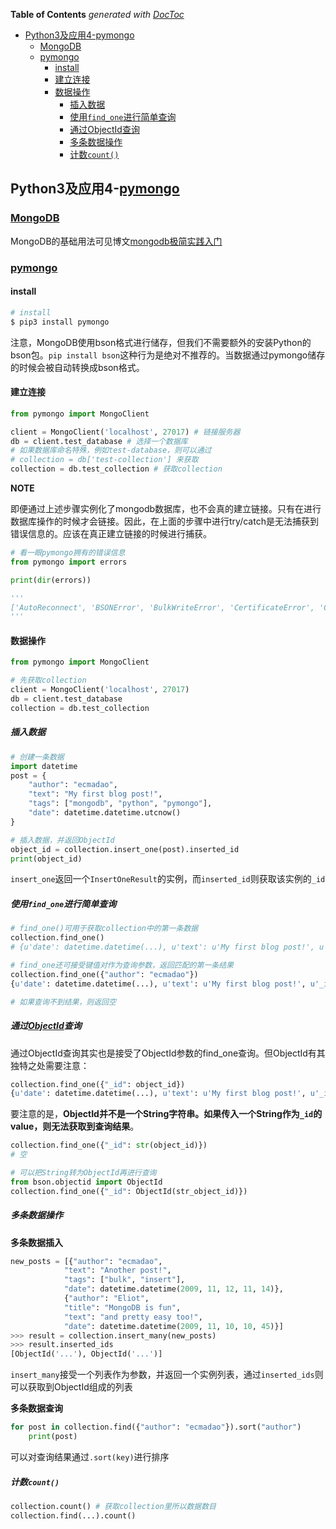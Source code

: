 <!-- START doctoc generated TOC please keep comment here to allow auto update -->
<!-- DON'T EDIT THIS SECTION, INSTEAD RE-RUN doctoc TO UPDATE -->
**Table of Contents**  *generated with [DocToc](https://github.com/thlorenz/doctoc)*

- [Python3及应用4-pymongo](#python3%E5%8F%8A%E5%BA%94%E7%94%A84-pymongo)
  - [MongoDB](#mongodb)
  - [pymongo](#pymongo)
    - [install](#install)
    - [建立连接](#%E5%BB%BA%E7%AB%8B%E8%BF%9E%E6%8E%A5)
    - [数据操作](#%E6%95%B0%E6%8D%AE%E6%93%8D%E4%BD%9C)
      - [插入数据](#%E6%8F%92%E5%85%A5%E6%95%B0%E6%8D%AE)
      - [使用`find_one`进行简单查询](#%E4%BD%BF%E7%94%A8find_one%E8%BF%9B%E8%A1%8C%E7%AE%80%E5%8D%95%E6%9F%A5%E8%AF%A2)
      - [通过ObjectId查询](#%E9%80%9A%E8%BF%87objectid%E6%9F%A5%E8%AF%A2)
      - [多条数据操作](#%E5%A4%9A%E6%9D%A1%E6%95%B0%E6%8D%AE%E6%93%8D%E4%BD%9C)
      - [计数`count()`](#%E8%AE%A1%E6%95%B0count)

<!-- END doctoc generated TOC please keep comment here to allow auto update -->

## Python3及应用4-[pymongo](https://api.mongodb.com/python/current/index.html)

### [MongoDB](https://www.mongodb.com/)

MongoDB的基础用法可见博文[mongodb极简实践入门](https://github.com/StevenSLXie/Tutorials-for-Web-Developers/blob/master/MongoDB%20%E6%9E%81%E7%AE%80%E5%AE%9E%E8%B7%B5%E5%85%A5%E9%97%A8.md)

### [pymongo](https://api.mongodb.com/python/current/index.html)

#### install

```bash
# install
$ pip3 install pymongo
```

注意，MongoDB使用bson格式进行储存，但我们不需要额外的安装Python的bson包。`pip install bson`这种行为是绝对不推荐的。当数据通过pymongo储存的时候会被自动转换成bson格式。

#### 建立连接

```python
from pymongo import MongoClient

client = MongoClient('localhost', 27017) # 链接服务器
db = client.test_database # 选择一个数据库
# 如果数据库命名特殊，例如test-database，则可以通过
# collection = db['test-collection'] 来获取
collection = db.test_collection # 获取collection
```

**NOTE**

即便通过上述步骤实例化了mongodb数据库，也不会真的建立链接。只有在进行数据库操作的时候才会链接。因此，在上面的步骤中进行try/catch是无法捕获到错误信息的。应该在真正建立链接的时候进行捕获。

```python
# 看一眼pymongo拥有的错误信息
from pymongo import errors

print(dir(errors))

'''
['AutoReconnect', 'BSONError', 'BulkWriteError', 'CertificateError', 'CollectionInvalid', 'ConfigurationError', 'ConnectionFailure', 'CursorNotFound', 'DocumentTooLarge', 'DuplicateKeyError', 'ExceededMaxWaiters', 'ExecutionTimeout', 'InvalidBSON', 'InvalidDocument', 'InvalidId', 'InvalidName', 'InvalidOperation', 'InvalidStringData', 'InvalidURI', 'NetworkTimeout', 'NotMasterError', 'OperationFailure', 'PyMongoError', 'ServerSelectionTimeoutError', 'WTimeoutError', 'WriteConcernError', 'WriteError', '__builtins__', '__cached__', '__doc__', '__file__', '__loader__', '__name__', '__package__', '__spec__']
'''
```

#### 数据操作

```python
from pymongo import MongoClient

# 先获取collection
client = MongoClient('localhost', 27017)
db = client.test_database
collection = db.test_collection
```

##### 插入数据

```python
# 创建一条数据
import datetime
post = {
	"author": "ecmadao",
	"text": "My first blog post!",
	"tags": ["mongodb", "python", "pymongo"],
	"date": datetime.datetime.utcnow()
}

# 插入数据，并返回ObjectId
object_id = collection.insert_one(post).inserted_id
print(object_id)
```

`insert_one`返回一个`InsertOneResult`的实例，而`inserted_id`则获取该实例的`_id`

##### 使用`find_one`进行简单查询

```python
# find_one()可用于获取collection中的第一条数据
collection.find_one()
# {u'date': datetime.datetime(...), u'text': u'My first blog post!', u'_id': ObjectId('...'), u'author': u'ecmadao', u'tags': [u'mongodb', u'python', u'pymongo']}

# find_one还可接受键值对作为查询参数，返回匹配的第一条结果
collection.find_one({"author": "ecmadao"})
{u'date': datetime.datetime(...), u'text': u'My first blog post!', u'_id': ObjectId('...'), u'author': u'ecmadao', u'tags': [u'mongodb', u'python', u'pymongo']}

# 如果查询不到结果，则返回空
```

##### 通过[ObjectId](https://docs.mongodb.com/manual/reference/method/ObjectId/)查询

通过ObjectId查询其实也是接受了ObjectId参数的find_one查询。但ObjectId有其独特之处需要注意：

```python
collection.find_one({"_id": object_id})
{u'date': datetime.datetime(...), u'text': u'My first blog post!', u'_id': ObjectId('...'), u'author': u'ecmadao', u'tags': [u'mongodb', u'python', u'pymongo']}
```

要注意的是，**ObjectId并不是一个String字符串。如果传入一个String作为`_id`的value，则无法获取到查询结果**。

```python
collection.find_one({"_id": str(object_id)})
# 空

# 可以把String转为ObjectId再进行查询
from bson.objectid import ObjectId
collection.find_one({"_id": ObjectId(str_object_id)})
```

##### 多条数据操作

**多条数据插入**

```python
new_posts = [{"author": "ecmadao",
			"text": "Another post!",
			"tags": ["bulk", "insert"],
			"date": datetime.datetime(2009, 11, 12, 11, 14)},
			{"author": "Eliot",
			"title": "MongoDB is fun",
			"text": "and pretty easy too!",
			"date": datetime.datetime(2009, 11, 10, 10, 45)}]
>>> result = collection.insert_many(new_posts)
>>> result.inserted_ids
[ObjectId('...'), ObjectId('...')]
```

`insert_many`接受一个列表作为参数，并返回一个实例列表，通过`inserted_ids`则可以获取到ObjectId组成的列表

**多条数据查询**

```python
for post in collection.find({"author": "ecmadao"}).sort("author")
	print(post)
```

可以对查询结果通过`.sort(key)`进行排序

##### 计数`count()`

```python
collection.count() # 获取collection里所以数据数目
collection.find(...).count()
```